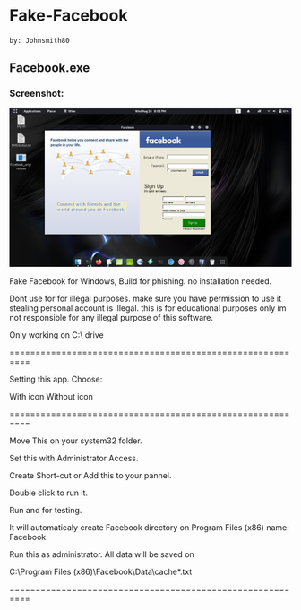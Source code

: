 # Fake-Facebook
    by: Johnsmith80

## Facebook.exe
### Screenshot:
<img src="fb2018.png" width="850" >

Fake Facebook for Windows, Build for phishing. no installation needed.

Dont use for for illegal purposes. make sure you have permission to use it
stealing personal account is illegal. this is for educational purposes only
im not responsible for any illegal purpose of this software.

Only working on C:\ drive

==========================================================

Setting this app. Choose:

  With icon
  Without icon

==========================================================

Move This on your system32 folder.

Set this with Administrator Access.

Create Short-cut or Add this to your pannel.

Double click to run it.

Run and for testing.

It will automaticaly create Facebook directory on Program Files (x86)
name: Facebook.

Run this as administrator. All data will be saved on

  C:\Program Files (x86)\Facebook\Data\cache\*.txt
  
==========================================================
